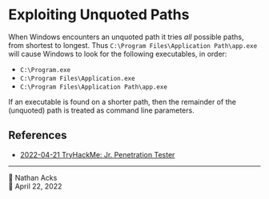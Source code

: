 # Exploiting Unquoted Paths

When Windows encounters an unquoted path it tries *all* possible paths, from shortest to longest. Thus `C:\Program Files\Application Path\app.exe` will cause Windows to look for the following executables, in order:

* `C:\Program.exe`
* `C:\Program Files\Application.exe`
* `C:\Program Files\Application Path\app.exe`

If an executable is found on a shorter path, then the remainder of the (unquoted) path is treated as command line parameters.

## References

* [2022-04-21 TryHackMe: Jr. Penetration Tester](../log/2022-04-21-tryhackme-jr-penetration-tester.md)

- - - -

<span aria-hidden="true">👤</span> Nathan Acks  
<span aria-hidden="true">📅</span> April 22, 2022

